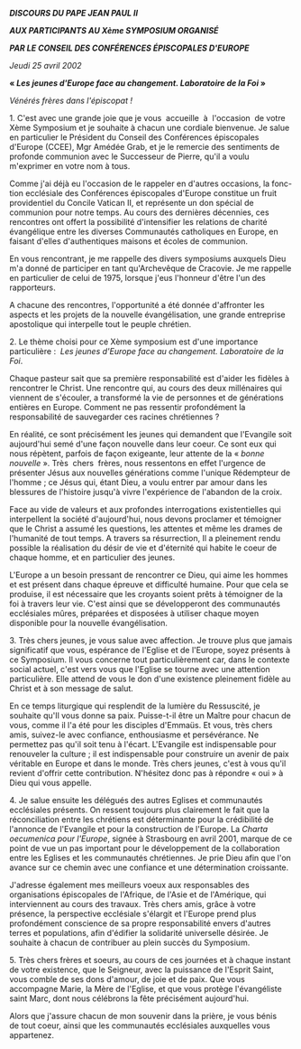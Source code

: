 ***DISCOURS DU PAPE JEAN PAUL II***

***AUX PARTICIPANTS AU Xème SYMPOSIUM ORGANISÉ***

***PAR LE CONSEIL DES CONFÉRENCES ÉPISCOPALES D'EUROPE***

*Jeudi 25 avril 2002*

**« *Les jeunes d'Europe face au changement. Laboratoire de la Foi* »**

*Vénérés frères dans l'épiscopat !*

1. C'est avec une grande joie que je vous  accueille  à  l'occasion  de votre Xème Symposium et je souhaite à chacun une cordiale bienvenue. Je salue en particulier le Président du Conseil des Conférences épiscopales d'Europe (CCEE), Mgr Amédée Grab, et je le remercie des sentiments de profonde communion avec le Successeur de Pierre, qu'il a voulu m'exprimer en votre nom à tous.

Comme j'ai déjà eu l'occasion de le rappeler en d'autres occasions, la fonc-tion ecclésiale des Conférences épiscopales d'Europe constitue un fruit providentiel du Concile Vatican II, et représente un don spécial de communion pour notre temps. Au cours des dernières décennies, ces rencontres ont offert la possibilité d'intensifier les relations de charité évangélique entre les diverses Communautés catholiques en Europe, en faisant d'elles d'authentiques maisons et écoles de communion.

En vous rencontrant, je me rappelle des divers symposiums auxquels Dieu m'a donné de participer en tant qu'Archevêque de Cracovie. Je me rappelle en particulier de celui de 1975, lorsque j'eus l'honneur d'être l'un des rapporteurs.

A chacune des rencontres, l'opportunité a été donnée d'affronter les aspects et les projets de la nouvelle évangélisation, une grande entreprise apostolique qui interpelle tout le peuple chrétien.

2. Le thème choisi pour ce Xème symposium est d'une importance particulière :  *Les jeunes d'Europe face au changement. Laboratoire de la Foi*.

Chaque pasteur sait que sa première responsabilité est d'aider les fidèles à rencontrer le Christ. Une rencontre qui, au cours des deux millénaires qui viennent de s'écouler, a transformé la vie de personnes et de générations entières en Europe. Comment ne pas ressentir profondément la responsabilité de sauvegarder ces racines chrétiennes ?

En réalité, ce sont précisément les jeunes qui demandent que l'Evangile soit aujourd'hui semé d'une façon nouvelle dans leur coeur. Ce sont eux qui nous répètent, parfois de façon exigeante, leur attente de la « *bonne nouvelle* ». Très  chers  frères, nous ressentons en effet l'urgence de présenter Jésus aux nouvelles générations comme l'unique Rédempteur de l'homme ; ce Jésus qui, étant Dieu, a voulu entrer par amour dans les blessures de l'histoire jusqu'à vivre l'expérience de l'abandon de la croix.

Face au vide de valeurs et aux profondes interrogations existentielles qui interpellent la société d'aujourd'hui, nous devons proclamer et témoigner que le Christ a assumé les questions, les attentes et même les drames de l'humanité de tout temps. A travers sa résurrection, Il a pleinement rendu possible la réalisation du désir de vie et d'éternité qui habite le coeur de chaque homme, et en particulier des jeunes.

L'Europe a un besoin pressant de rencontrer ce Dieu, qui aime les hommes et est présent dans chaque épreuve et difficulté humaine. Pour que cela se produise, il est nécessaire que les croyants soient prêts à témoigner de la foi à travers leur vie. C'est ainsi que se développeront des communautés ecclésiales mûres, préparées et disposées à utiliser chaque moyen disponible pour la nouvelle évangélisation.

3. Très chers jeunes, je vous salue avec affection. Je trouve plus que jamais significatif que vous, espérance de l'Eglise et de l'Europe, soyez présents à ce Symposium. Il vous concerne tout particulièrement car, dans le contexte social actuel, c'est vers vous que l'Eglise se tourne avec une attention particulière. Elle attend de vous le don d'une existence pleinement fidèle au Christ et à son message de salut.

En ce temps liturgique qui resplendit de la lumière du Ressuscité, je souhaite qu'Il vous donne sa paix. Puisse-t-il être un Maître pour chacun de vous, comme il l'a été pour les disciples d'Emmaüs. Et vous, très chers amis, suivez-le avec confiance, enthousiasme et persévérance. Ne permettez pas qu'il soit tenu à l'écart. L'Evangile est indispensable pour renouveler la culture ; il est indispensable pour construire un avenir de paix véritable en Europe et dans le monde. Très chers jeunes, c'est à vous qu'il revient d'offrir cette contribution. N'hésitez donc pas à répondre « oui » à Dieu qui vous appelle.

4. Je salue ensuite les délégués des autres Eglises et communautés ecclésiales présents. On ressent toujours plus clairement le fait que la réconciliation entre les chrétiens est déterminante pour la crédibilité de l'annonce de l'Evangile et pour la construction de l'Europe. La *Charta oecumenica pour l'Europe*, signée à Strasbourg en avril 2001, marque de ce point de vue un pas important pour le développement de la collaboration entre les Eglises et les communautés chrétiennes. Je prie Dieu afin que l'on avance sur ce chemin avec une confiance et une détermination croissante.

J'adresse également mes meilleurs voeux aux responsables des organisations épiscopales de l'Afrique, de l'Asie et de l'Amérique, qui interviennent au cours des travaux. Très chers amis, grâce à votre présence, la perspective ecclésiale s'élargit et l'Europe prend plus profondément conscience de sa propre responsabilité envers d'autres terres et populations, afin d'édifier la solidarité universelle désirée. Je souhaite à chacun de contribuer au plein succès du Symposium.

5. Très chers frères et soeurs, au cours de ces journées et à chaque instant de votre existence, que le Seigneur, avec la puissance de l'Esprit Saint, vous comble de ses dons d'amour, de joie et de paix. Que vous accompagne Marie, la Mère de l'Eglise, et que vous protège l'évangéliste saint Marc, dont nous célébrons la fête précisément aujourd'hui.

Alors que j'assure chacun de mon souvenir dans la prière, je vous bénis de tout coeur, ainsi que les communautés ecclésiales auxquelles vous appartenez.